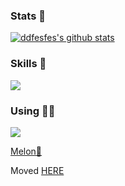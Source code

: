 ### Stats 🥶
[![ddfesfes's github stats](https://github-readme-stats.vercel.app/api?username=ddfesfes)](https://github.com/ddfesfes/github-readme-stats)

### Skills 🚀
<img src="https://img.shields.io/badge/Python-3776AB?style=for-the-badge&logo=python&logoColor=white" />

### Using 🧑‍💻
<img src="https://img.shields.io/badge/VSC-0078D4?style=for-the-badge&logo=visual%20studio%20code&logoColor=white" />

[Melon🍈](https://github.com/nyamnyamgood)

Moved [HERE](https://github.com/AaaaAABbbBh)
